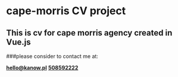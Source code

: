 # cape-morris CV project

## This is cv for cape morris agency created in Vue.js

###please consider to contact me at:

**[hello@kanow.pl](mailto:hello@kanow.pl)**
**[508592222](tel:508592222)**
